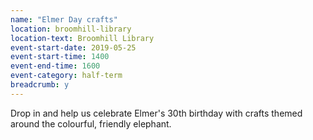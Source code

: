 ```yaml
---
name: "Elmer Day crafts"
location: broomhill-library
location-text: Broomhill Library
event-start-date: 2019-05-25
event-start-time: 1400
event-end-time: 1600
event-category: half-term
breadcrumb: y
---
```


Drop in and help us celebrate Elmer's 30th birthday with crafts themed around the colourful, friendly elephant.
